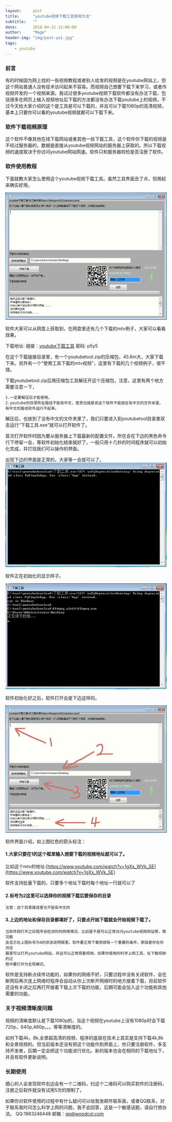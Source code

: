 ```yaml
---
layout:     post
title:      "youtube视频下载工具使用方法"
subtitle:   ""
date:       2018-04-22 12:00:00
author:     "Mage"
header-img: "img/post-yu1.jpg"
tags:
    - youtube
---
```

### 前言 ###
有的时候因为网上找的一些视频教程或者别人给发的视频是在youtube网站上，但这个网站普通人没有技术访问起来不容易。而视频自己想要下载下来学习，或者作视频开发的一个视频来源。我试过很多youtube视频下载软件都没有办法下载，包括很多在网页上输入视频地址后下载的方法都没有办法下载youtube上的视频，不过今天给大家介绍的这个是工具是可以下载的，并且可以下载1080p的高清视频，基本上只要你可以看的youtube视频就都可以下载下来。

### 软件下载视频原理 ###

这个软件不像其他在线下载网站或者其他一些下载工具，这个软件你下载的视频是不经过服务器的，数据是直接从youtube视频网站的服务器上获取的。所以下载视频的速度取决于你访问youtube网站网速。软件只和服务器校检是否注册了软件。

### 软件使用教程 ###

下面就教大家怎么使用这个youtube视频下载工具。虽然工具界面丑了点，但用起来确实好用。

![软件的样子](/img/in-post/youtubetoolt/0.png)

软件大家可以从网盘上获取到，在网盘里还有几个下载的mtv例子，大家可以看看效果。

下载地址:
链接：[youtube下载工具](https://pan.baidu.com/s/1G8EUFQaJN6-px545m-RYLQ) 
密码: p5y5

在这个下载链接目录里，有一个youtubetool.zip的压缩包，45.6m大，大家下载下来。另外有一个"使用工具下载的mtv视频"，这里有下载的几个视频例子，很不错。

下载youtubetool.zip后用压缩包工具解压开这个压缩包，注意，这里有两个地方需要注意一下，

    1.一定要解压后才能使用。
    2.youtube的目录所在路径不能有中文，意思也就是说这个软件不能放在有中文的文件夹里。有中文的路径软件运行不起来。

解压后，也放到了没有中文的文件夹里了，我们只要进入到youtubetool目录里双击运行“下载工具.exe”就可以打开软件了。

首次打开软件时因为要从服务器上下载最新的配置文件，所在会在下边的黑色命令行下停留一会，等软件初始化结束就好了。一般只用十几秒的时间程序就可以初始化完成，并打找我们可以操作的界面。

出现下边的界面是正常的，大家等一会就可以了。
![youtube下载工具界面图](/img/in-post/youtubetoolt/2.png)

软件正在初始化的显示样子。

![youtube下载工具界面图](/img/in-post/youtubetoolt/3.png)

软件初始化好之后，软件打开会是下边这样的。

![youtube下载工具界面图](/img/in-post/youtubetoolt/1.png)

软件界面介绍，如上图红色的箭头标注：

#### 1.大家只要在1的这个框里输入想要下载的视频地址就可以了。

比如这个mtv的地址:[https://www.youtube.com/watch?v=1gXx_WVk_SE](https://www.youtube.com/watch?v=1gXx_WVk_SE)

软件支持批量下载的，只要多个地址下载时每个地址一行就可以了

#### 2.标号为2这里可以选择你的视频下载后要保存的目录

    注意：这个目录路径里也不能有中文的

#### 3.上边的地址和保存目录都填好了，只要点开始下载就会开始视频下载了。


    当软件刚打开之后程序会检测你的网络情况，比如是不是可以正常访问youtube视频网站等，情况都
    会显示在上图标号为4的状态说明框里。软件要正常下载视频有一个重要的条件，那就是你在你浏览
    器里可以打开youtube网站，并且可以正常观看视频，如果你使用的科学上网工具，在下载视频的过
    程中要打开为全局模式。


软件是支持断点续传功能的，如果你的网络不好，只要过程中没有关闭软件，会在断网后再次连上网络时程序会自动从你上次断开网络时的地方接着下载，目前软件还没有关闭之后再打开接着下载上次下载的功能，后期可能会加入这个功能和其他需要的功能。

### 关于视频清晰度问题 ###

视频的清晰度默认是下载1080p的，当这个视频在youtube上没有1080p时会下载720p，640p,480p。。。等等清晰度的。

如何下载4k，8k,全景超高清的视频，程序的底层在技术上其实是支持下载4k,8k和全景视频的。但当前版本还没有把这个功能作到界面上，你只要注册软件，多支持开发者，后期一定会把这个功能进行优化。新的版本也会在相同的下载地址下，并且有软件更新说明。

### 长期使用 ###

细心的人会发现软件右边会有一个二维码，扫这个二维码可以购买软件的注册码，注册之后软件就没有试用5次的限制了。 

如果你对软件使用的过程中有什么疑问可以给我发邮件联系我，或者QQ联系，对于联系我时问怎么科学上网的问题，我不会回答，这是一个敏感话题，请自行想办法。
QQ:1983246448
邮箱：gp@woodcol.com


